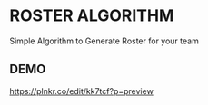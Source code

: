 # ROSTER ALGORITHM
Simple Algorithm to Generate Roster for your team

## DEMO
https://plnkr.co/edit/kk7tcf?p=preview
